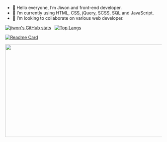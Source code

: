 - 👋 Hello everyone, I’m Jiwon and front-end developer.
- 🌱 I’m currently using HTML, CSS, jQuery, SCSS, SQL and JavaScript.
- 💞️ I’m looking to collaborate on various web developer.


[![jiwon's GitHub stats](https://github-readme-stats.vercel.app/api?username=jiwonch&hide=stars,issues,contribs&count_private=true&show_icons=true&theme=ambient_gradient)](https://github.com/jiwonch/github-readme-stats)&nbsp;&nbsp;
[![Top Langs](https://github-readme-stats.vercel.app/api/top-langs/?username=jiwonch&hide=html,css,Hack&langs_count=5&layout=compact&theme=ambient_gradient)](https://github.com/jiwonch/github-readme-stats)

[![Readme Card](https://github-readme-stats.vercel.app/api/pin/?username=jiwonch&repo=github-readme-stats&theme=ambient_gradient)](https://github.com/jiwonch/github-readme-stats)  

<a href="https://github.com/devxb/gitanimals">
<img
  src="https://render.gitanimals.org/farms/jiwonch"
  width="600"
  height="300"
/>
</a>
